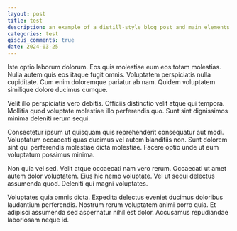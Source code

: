 ```yaml
---
layout: post
title: test
description: an example of a distill-style blog post and main elements
categories: test
giscus_comments: true
date: 2024-03-25
---
```




Iste optio laborum dolorum. Eos quis molestiae eum eos totam molestias. Nulla autem quis eos itaque fugit omnis. Voluptatem perspiciatis nulla cupiditate. Cum enim doloremque pariatur ab nam. Quidem voluptatem similique dolore ducimus cumque.

Velit illo perspiciatis vero debitis. Officiis distinctio velit atque qui tempora. Mollitia quod voluptate molestiae illo perferendis quo. Sunt sint dignissimos minima deleniti rerum sequi.

Consectetur ipsum ut quisquam quis reprehenderit consequatur aut modi. Voluptatum occaecati quas ducimus vel autem blanditiis non. Sunt dolorem sint qui perferendis molestiae dicta molestiae. Facere optio unde ut eum voluptatum possimus minima.

Non quia vel sed. Velit atque occaecati nam vero rerum. Occaecati ut amet autem dolor voluptatem. Eius hic nemo voluptate. Vel ut sequi delectus assumenda quod. Deleniti qui magni voluptates.

Voluptates quia omnis dicta. Expedita delectus eveniet ducimus doloribus laudantium perferendis. Nostrum rerum voluptatem animi porro quia. Et adipisci assumenda sed aspernatur nihil est dolor. Accusamus repudiandae laboriosam neque id.
